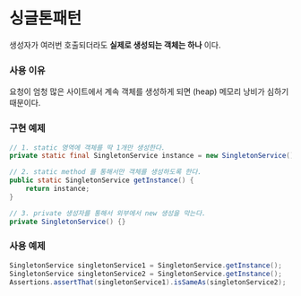 # 싱글톤패턴
생성자가 여러번 호출되더라도 __실제로 생성되는 객체는 하나__  이다.

### 사용 이유
요청이 엄청 많은 사이트에서 계속 객체를 생성하게 되면 (heap) 메모리 낭비가 심하기 때문이다.

### 구현 예제
```.java
// 1. static 영역에 객체를 딱 1개만 생성한다.
private static final SingletonService instance = new SingletonService();

// 2. static method 를 통해서만 객체를 생성하도록 한다.
public static SingletonService getInstance() {
    return instance;
}

// 3. private 생성자를 통해서 외부에서 new 생성을 막는다.
private SingletonService() {} 
```
### 사용 예제
```.java
SingletonService singletonService1 = SingletonService.getInstance();
SingletonService singletonService2 = SingletonService.getInstance();
Assertions.assertThat(singletonService1).isSameAs(singletonService2);
```
